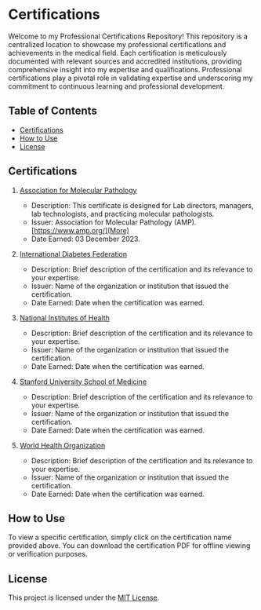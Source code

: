 # Certifications

Welcome to my Professional Certifications Repository! This repository is a centralized location to showcase my professional certifications and achievements in the medical field. Each certification is meticulously documented with relevant sources and accredited institutions, providing comprehensive insight into my expertise and qualifications. Professional certifications play a pivotal role in validating expertise and underscoring my commitment to continuous learning and professional development.

## Table of Contents

- [Certifications](#certifications)
- [How to Use](#how-to-use)
- [License](#license)

## Certifications

1. [Association for Molecular Pathology](https://github.com/nambilisamuel/Certifications/blob/main/Association%20for%20Molecular%20Pathology.pdf)
   - Description: This certificate is designed for Lab directors, managers, lab technologists, and practicing molecular pathologists.
   - Issuer: Association for Molecular Pathology (AMP). [https://www.amp.org/](More)
   - Date Earned: 03 December 2023.

2. [International Diabetes Federation](https://github.com/nambilisamuel/Certifications/blob/main/Biosimilar%20Insulin.pdf)
   - Description: Brief description of the certification and its relevance to your expertise.
   - Issuer: Name of the organization or institution that issued the certification.
   - Date Earned: Date when the certification was earned.
  
3. [National Institutes of Health](https://github.com/nambilisamuel/Certifications/blob/main/Clinical%20Pharmacology.pdf)
   - Description: Brief description of the certification and its relevance to your expertise.
   - Issuer: Name of the organization or institution that issued the certification.
   - Date Earned: Date when the certification was earned.

4. [Stanford University School of Medicine](https://github.com/nambilisamuel/Certifications/blob/main/Emergency%20and%20Critical%20Care.pdf)
   - Description: Brief description of the certification and its relevance to your expertise.
   - Issuer: Name of the organization or institution that issued the certification.
   - Date Earned: Date when the certification was earned.
  
5. [World Health Organization](https://github.com/nambilisamuel/Certifications/blob/main/Epidemiology%20-%20WHO.pdf)
   - Description: Brief description of the certification and its relevance to your expertise.
   - Issuer: Name of the organization or institution that issued the certification.
   - Date Earned: Date when the certification was earned.

<!-- Add more certifications as needed -->

## How to Use

To view a specific certification, simply click on the certification name provided above. You can download the certification PDF for offline viewing or verification purposes.

## License

This project is licensed under the [MIT License](LICENSE).
